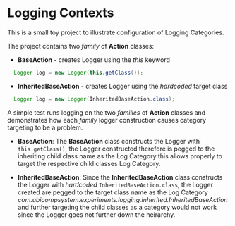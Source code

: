 # Logging Contexts

This is a small toy project to illustrate configuration of Logging Categories.

The project contains two _family_ of **Action** classes:

- **BaseAction** - creates Logger using the _this_ keyword
```Java
  Logger log = new Logger(this.getClass());
```

- **InheritedBaseAction** - creates Logger using the _hardcoded_ target class
```Java
  Logger log = new Logger(InheritedBaseAction.class);
```

A simple test runs logging on the two _families_ of **Action** classes and demonstrates
how each _family_ logger construction causes category targeting to be a problem.

- **BaseAction**: The **BaseAction** class constructs the Logger with `this.getClass()`,
the Logger constructed therefore is pegged to the inheriting child class name as the Log Category
this allows properly to target the respective child classes Log Category.

- **InheritedBaseAction**: Since the **InheritedBaseAction** class constructs the Logger with _hardcoded_ `InheritedBaseAction.class`,
the Logger created are pegged to the target class name as the Log Category _com.ubicompsystem.experiments.logging.inherited.InheritedBaseAction_
and further targeting the child classes as a category would not work since the Logger goes not further down the heirarchy.


